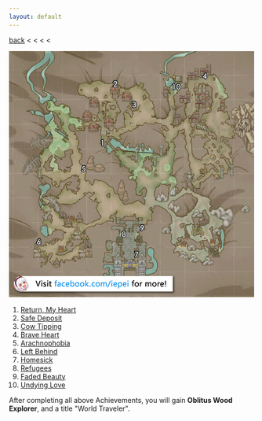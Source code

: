 ```yaml
---
layout: default
---
```


[back](../) < < < <

![Oblitus Wood Conversations](oblitus-wood-conversations.jpg)

1. [Return, My Heart](https://youtu.be/a-pLi_OPlFw)
2. [Safe Deposit](https://youtu.be/ywZexywSMTs)
3. [Cow Tipping](https://youtu.be/-arKJDbS44c)
4. [Brave Heart](https://youtu.be/EtOVtkkl1iw)
5. [Arachnophobia](https://youtu.be/9rmqQnbnw4Q)
6. [Left Behind](https://youtu.be/koijUT8DpOY)
7. [Homesick](https://youtu.be/uHYpBXH_GxQ)
8. [Refugees](https://youtu.be/AFkaopH2cuo)
9. [Faded Beauty](https://youtu.be/rLZbiniWCLM)
10. [Undying Love](https://youtu.be/DpILWQJlJ64)

After completing all above Achievements, you will gain **Oblitus Wood Explorer**, and a title "World Traveler".
